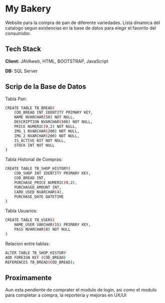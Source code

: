 
# My Bakery

Website para la compra de pan de diferente variedades. Lista dinamica del catalogo segun existencias en la base de datos para elegir el favorito del consumidor. 

## Tech Stack

**Client:** JAVAweb, HTML, BOOTSTRAP, JavaScript

**DB:** SQL Server


## Scrip de la Base de Datos

Tabla Pan:

```bash
CREATE TABLE TB_BREAD(
	COD_BREAD INT IDENTITY PRIMARY KEY,
	NAME NVARCHAR(50) NOT NULL,
	DESCRIPTION NVARCHAR(500) NOT NULL,
	PRICE NUMERIC(9,2) NOT NULL,
	IMG_1 NVARCHAR(200) NOT NULL,
	IMG_2 NVARCHAR(200) NOT NULL,
	IS_ACTIVE BIT NOT NULL, 
	STOCK INT NOT NULL
)
```
Tabla Historial de Compras:

```bash
CREATE TABLE TB_SHOP_HISTORY(
	COD_SHOP INT IDENTITY PRIMARY KEY,
	COD_BREAD INT,
	PURCHASE_PRICE NUMERIC(9,2),
	PURCHASED_AMOUNT INT, 
	CARD_USED NVARCHAR(4),
	PURCHASE_DATE DATETIME
)
```

Tabla Usuarios:

```bash
CREATE TABLE TB_USERS(
	NAME_USER VARCHAR(15) PRIMARY KEY, 
	PASS NVARCHAR(8) NOT NULL
)
```

Relacion entre tablas:

```bash
ALTER TABLE TB_SHOP_HISTORY
ADD FOREIGN KEY (COD_BREAD) 
REFERENCES TB_BREAD(COD_BREAD);
```
## Proximamente

Aun esta pendiente de comprater el modulo de login, asi como el modulo para completar a compra, la reporteria y mejoras en UX/UI

